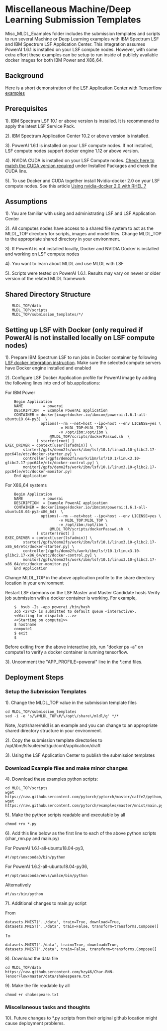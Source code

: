 # Miscellaneous Machine/Deep Learning Submission Templates
Misc_MLDL_Examples folder includes the submission templates and scripts to run several Machine or Deep Learning examples with IBM Spectrum LSF and 
IBM Spectrum LSF Application Center.  This integration assumes PowerAI 1.6.1 is installed on your LSF compute nodes.  However, with some
extra effort these examples can be setup to run inside of publicly available docker images for both IBM Power and X86_64.

## Background
Here is a short demonstration of the [LSF Application Center with Tensorflow examples]( https://www.youtube.com/watch?v=wxeiPBEItJ4&feature=youtu.be)
  
## Prerequisites
1). IBM Spectrum LSF 10.1 or above version is installed.  It is recommened to apply the latest LSF Service Pack.

2). IBM Spectrum Application Center 10.2 or above version is installed.

3). PowerAI 1.6.1 is installed on your LSF compute nodes.  If not installed, LSF compute nodes support docker engine 1.12 or above version.

4). NVIDIA CUDA is installed on your LSF Compute nodes.  [Check here to match the CUDA version required]( https://hub.docker.com/r/ibmcom/powerai/) under Installed Packages and check the CUDA line.

5). To use Docker and CUDA together install Nvidia-docker 2.0 on your LSF compute nodes.  See this article [Using nvidia-docker 2.0 with RHEL 7]( https://developer.ibm.com/linuxonpower/2018/09/19/using-nvidia-docker-2-0-rhel-7/)

## Assumptions
1). You are familiar with using and administrating LSF and LSF Application Center

2). All computes nodes have access to a shared file system to act as the MLDL_TOP directory
   for scripts, images and model files.  Change MLDL_TOP to the appropriate shared directory
   in your environment.

3). If PowerAI is not installed locally, Docker and NVIDIA Docker is installed and working on LSF compute nodes

4). You want to learn about MLDL and use MLDL with LSF

5). Scripts were tested on PowerAI 1.6.1. Results may vary on newer or older version of the related MLDL framework

## Shared Directory Structure

       MLDL_TOP/data
       MLDL_TOP/scripts
       MLDL_TOP/submission_templates/*/

## Setting up LSF with Docker (only required if PowerAI is not installed locally on LSF compute nodes)

1). Prepare IBM Spectrum LSF to run jobs in Docker container by following [LSF docker integration instruction]( https://www.ibm.com/support/knowledgecenter/en/SSWRJV_10.1.0/lsf_docker/lsf_docker_prepare.html). Make sure the selected compute servers have Docker engine installed and enabled
        
2). Configure LSF Docker Application profile for PowerAI image by adding the following lines into end of lsb.applications:

For IBM Power

        Begin Application
        NAME         = powerai
        DESCRIPTION  = Example PowerAI application
        CONTAINER = docker[image(docker.io/ibmcom/powerai:1.6.1-all-ubuntu18.04-py3)  \
                    options(--rm --net=host --ipc=host --env LICENSE=yes \
                            -v MLDL_TOP:MLDL_TOP \
                            -v /opt/ibm:/opt/ibm \
	                    @MLDL_TOP/scripts/dockerPasswd.sh  \
                  ) starter(root) ]
	EXEC_DRIVER = context[user(lsfadmin)] \
    		starter[/gpfs/demo2fs/work/ibm/lsf/10.1/linux3.10-glibc2.17-ppc64le/etc/docker-starter.py] \
    		controller[/gpfs/demo2fs/work/ibm/lsf/10.1/linux3.10-glibc2.17-ppc64le/etc/docker-control.py] \
    		monitor[/gpfs/demo2fs/work/ibm/lsf/10.1/linux3.10-glibc2.17-ppc64le/etc/docker-monitor.py]
        End Application

For X86_64 systems

        Begin Application
        NAME         = powerai
        DESCRIPTION  = Example PowerAI application
        CONTAINER = docker[image(docker.io/ibmcom/powerai:1.6.1-all-ubuntu18.04-py3-x86_64)  \
                    options(--rm --net=host --ipc=host --env LICENSE=yes \
                            -v MLDL_TOP:MLDL_TOP \
                            -v /opt/ibm:/opt/ibm \
	                    @MLDL_TOP/scripts/dockerPasswd.sh  \
                  ) starter(root) ]
	EXEC_DRIVER = context[user(lsfadmin)] \
    		starter[/gpfs/demo2fs/work/ibm/lsf/10.1/linux3.10-glibc2.17-x86_64/etc/docker-starter.py] \
    		controller[/gpfs/demo2fs/work/ibm/lsf/10.1/linux3.10-glibc2.17-x86_64/etc/docker-control.py] \
    		monitor[/gpfs/demo2fs/work/ibm/lsf/10.1/linux3.10-glibc2.17-x86_64/etc/docker-monitor.py]
        End Application

 Change MLDL_TOP in the above application profile to the share directory location in your environment

 Restart LSF daemons on the LSF Master and Master Candidate hosts
 Verify job submission with a docker container is working.  For example,

        $  bsub -Is -app powerai /bin/bash
        Job <2742> is submitted to default queue <interactive>.
        <<Waiting for dispatch ...>>
        <<Starting on compute1>>
        $ hostname
        compute1
        $ exit
        $

  Before exiting from the above interactive job, run "docker ps -a" on compute1 to verify a docker container is running tensorflow.
  
  3). Uncomment the "APP_PROFILE=powerai" line in the *.cmd files.

## Deployment Steps

### Setup the Submission Templates

1). Change the MLDL_TOP value in the submission template files

    cd MLDL_TOP/submission_templates
    sed -i -e 's/\#MLDL_TOP\#/\/opt\/share\/mldl/g' */*

Note, /opt/share/mldl is an example and you can change to an appropriate shared directory structure in your environment.

2). Copy the submission template directories to /opt/ibm/lsfsuite/ext/gui/conf/application/draft

3). Using the LSF Application Center to publish the submission templates

### Download Example files and make minor changes

4). Download these examples python scripts:

    cd MLDL_TOP/scripts
    wget https://raw.githubusercontent.com/pytorch/pytorch/master/caffe2/python/examples/char_rnn.py
    wget https://raw.githubusercontent.com/pytorch/examples/master/mnist/main.py
             
5). Make the python scripts readable and executable by all

    chmod +rx *.py

6). Add this line below as the first line to each of the above python scripts (char_rnn.py and main.py)

For PowerAI 1.6.1-all-ubuntu18.04-py3,

    #!/opt/anaconda3/bin/python

For PowerAI 1.6.2-all-ubuntu18.04-py36,

    #!/opt/anaconda/envs/wmlce/bin/python

Alternatively

    #!/usr/bin/python

7). Additional changes to main.py script

From

    datasets.MNIST('../data', train=True, download=True,
    datasets.MNIST('../data', train=False, transform=transforms.Compose([

To

    datasets.MNIST('./data', train=True, download=True,
    datasets.MNIST('./data', train=False, transform=transforms.Compose([


8). Download the data file

    cd MLDL_TOP/data
    https://raw.githubusercontent.com/hzy46/Char-RNN-TensorFlow/master/data/shakespeare.txt
   

9). Make the file readable by all

    chmod +r shakespeare.txt
        
### Miscellaneous tasks and thoughts

10). Future changes to *.py scripts from their original github location might cause deployment problems.
